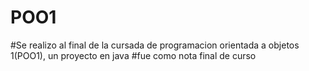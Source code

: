 # POO1
#Se realizo al final de la cursada de programacion orientada a objetos 1(POO1), un proyecto en java
#fue como nota final de curso
